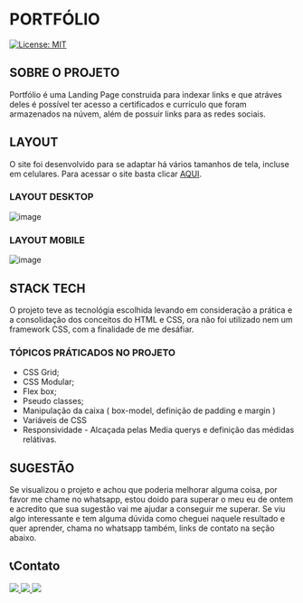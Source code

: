 # PORTFÓLIO
[![License: MIT](https://img.shields.io/badge/License-MIT-yellow.svg)](https://github.com/felipe-desenvolvedor/portfolio/blob/main/LICENSE)

## SOBRE O PROJETO
Portfólio é uma Landing Page construida para indexar links e que atráves deles é possível ter acesso a certificados e currículo que foram armazenados na núvem, além de possuir links para as redes sociais.

## LAYOUT
O site foi desenvolvido para se adaptar há vários tamanhos de tela, incluse em celulares. Para acessar o site basta clicar [AQUI](https://felipe-desenvolvedor.github.io/portfolio-web/).

### LAYOUT DESKTOP
![image](https://user-images.githubusercontent.com/114671234/194679357-10396297-d254-4e8e-b80f-940ba351aae4.png)


### LAYOUT MOBILE
![image](https://user-images.githubusercontent.com/114671234/194679520-f1cdaf97-51b1-4d27-8ed6-28c492294403.png)



## STACK TECH 
O projeto teve as tecnológia escolhida levando em consideração a prática e a consolidação dos conceitos do HTML e CSS, ora não foi utilizado nem um framework CSS, com a finalidade de me desáfiar.


### TÓPICOS PRÁTICADOS NO PROJETO
- CSS Grid;
- CSS Modular;
- Flex box;
- Pseudo classes;
- Manipulação da caixa ( box-model, definição de padding e margin )
- Variáveis de CSS 
- Responsividade - Alcaçada pelas Media querys e definição das médidas relátivas.

## SUGESTÃO 
Se visualizou o projeto e achou que poderia melhorar alguma coisa, por favor me chame no whatsapp, estou doido para superar o meu eu de ontem e acredito que sua sugestão vai me ajudar a conseguir me superar. Se viu algo interessante e tem alguma dúvida como cheguei naquele resultado e quer aprender, chama no whatsapp também, links de contato na seção abaixo.
 
 ## 📞Contato 
   <a href="https://www.linkedin.com/in/felipe-machado-a10a47252/" alt="Linkedin">
    <img src="https://img.shields.io/badge/-Linkedin-0e76a8?style=flat-square&logo=Linkedin&logoColor=white"/>
   </a>
 
<a href="https://www.instagram.com/_fmachado_silva/" alt="Instagram">
 <img src="https://img.shields.io/badge/-Instagram-DF0174?style=flat-square&labelColor=DF0174&logo=instagram&logoColor=white&link=LINK-DO-SEU-INSTAGRAM"/>
   </a>
 
 <a href="https://api.whatsapp.com/send?phone=5551998844381&text=Olá, bora falar de programação :)" alt="WhatsApp">
  <img src="https://img.shields.io/badge/-WhatsApp-25d366?style=flat-square&labelColor=25d366&logo=whatsapp&logoColor=white&link=API-DO-SEU-WHATSAPP"/>
 </a>
 

